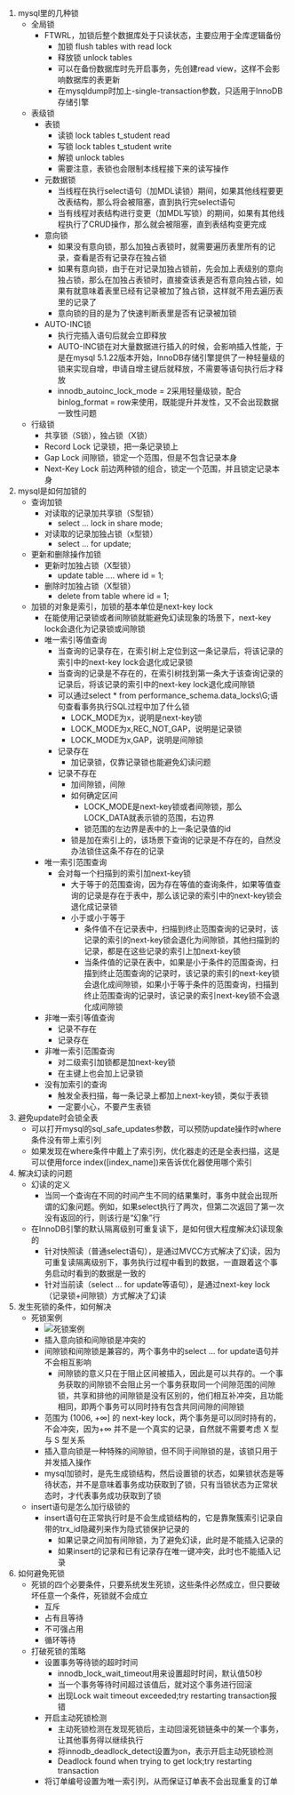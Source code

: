 1. mysql里的几种锁
   + 全局锁
     + FTWRL，加锁后整个数据库处于只读状态，主要应用于全库逻辑备份
       + 加锁 flush tables with read lock
       + 释放锁 unlock tables
       + 可以在备份数据库时先开启事务，先创建read view，这样不会影响数据库的表更新
       + 在mysqldump时加上-single-transaction参数，只适用于InnoDB存储引擎
   + 表级锁
     + 表锁
       + 读锁 lock tables t_student read
       + 写锁 lock tables t_student write
       + 解锁 unlock tables
       + 需要注意，表锁也会限制本线程接下来的读写操作
     + 元数据锁
       + 当线程在执行select语句（加MDL读锁）期间，如果其他线程要更改表结构，那么将会被阻塞，直到执行完select语句
       + 当有线程对表结构进行变更（加MDL写锁）的期间，如果有其他线程执行了CRUD操作，那么就会被阻塞，直到表结构变更完成
     + 意向锁
       + 如果没有意向锁，那么加独占表锁时，就需要遍历表里所有的记录，查看是否有记录存在独占锁
       + 如果有意向锁，由于在对记录加独占锁前，先会加上表级别的意向独占锁，那么在加独占表锁时，直接查该表是否有意向独占锁，如果有就意味着表里已经有记录被加了独占锁，这样就不用去遍历表里的记录了
       + 意向锁的目的是为了快速判断表里是否有记录被加锁
     + AUTO-INC锁
       + 执行完插入语句后就会立即释放
       + AUTO-INC锁在对大量数据进行插入的时候，会影响插入性能，于是在mysql 5.1.22版本开始，InnoDB存储引擎提供了一种轻量级的锁来实现自增，申请自增主键后就释放，不需要等语句执行后才释放
       + innodb_autoinc_lock_mode = 2采用轻量级锁，配合binlog_format = row来使用，既能提升并发性，又不会出现数据一致性问题
   + 行级锁
     + 共享锁（S锁），独占锁（X锁）
     + Record Lock 记录锁，把一条记录锁上
     + Gap Lock 间隙锁，锁定一个范围，但是不包含记录本身
     + Next-Key Lock 前边两种锁的组合，锁定一个范围，并且锁定记录本身
2. mysql是如何加锁的
   + 查询加锁
     + 对读取的记录加共享锁（S型锁）
       + select ... lock in share mode;
     + 对读取的记录加独占锁（x型锁）
       + select ... for update;
   + 更新和删除操作加锁
     + 更新时加独占锁（X型锁）
       + update table .... where id = 1;
     + 删除时加独占锁（X型锁）
       + delete from table where id = 1;
   + 加锁的对象是索引，加锁的基本单位是next-key lock
     + 在能使用记录锁或者间隙锁就能避免幻读现象的场景下，next-key lock会退化为记录锁或间隙锁
     + 唯一索引等值查询
       + 当查询的记录存在，在索引树上定位到这一条记录后，将该记录的索引中的next-key lock会退化成记录锁
       + 当查询的记录是不存在的，在索引树找到第一条大于该查询记录的记录后，将该记录的索引中的next-key lock退化成间隙锁
       + 可以通过select * from performance_schema.data_locks\G;语句查看事务执行SQL过程中加了什么锁
         + LOCK_MODE为x，说明是next-key锁
         + LOCK_MODE为x,REC_NOT_GAP，说明是记录锁
         + LOCK_MODE为x,GAP，说明是间隙锁
       + 记录存在
         + 加记录锁，仅靠记录锁也能避免幻读问题
       + 记录不存在
         + 加间隙锁，间隙
         + 如何确定区间
           + LOCK_MODE是next-key锁或者间隙锁，那么LOCK_DATA就表示锁的范围，右边界
           + 锁范围的左边界是表中的上一条记录值的id
         + 锁是加在索引上的，该场景下查询的记录是不存在的，自然没办法锁住这条不存在的记录
     + 唯一索引范围查询
       + 会对每一个扫描到的索引加next-key锁
         + 大于等于的范围查询，因为存在等值的查询条件，如果等值查询的记录是存在于表中，那么该记录的索引中的next-key锁会退化成记录锁
         + 小于或小于等于
           + 条件值不在记录表中，扫描到终止范围查询的记录时，该记录的索引的next-key锁会退化为间隙锁，其他扫描到的记录，都是在这些记录的索引上加next-key锁
           + 当条件值的记录在表中，如果是小于条件的范围查询，扫描到终止范围查询的记录时，该记录的索引的next-key锁会退化成间隙锁，如果小于等于条件的范围查询，扫描到终止范围查询的记录时，该记录的索引next-key锁不会退化成间隙锁
     + 非唯一索引等值查询
       + 记录不存在
       + 记录存在
     + 非唯一索引范围查询
       + 对二级索引加锁都是加next-key锁
       + 在主键上也会加上记录锁
     + 没有加索引的查询
       + 触发全表扫描，每一条记录上都加上next-key锁，类似于表锁
       + 一定要小心，不要产生表锁
3. 避免update时会锁全表
   + 可以打开mysql的sql_safe_updates参数，可以预防update操作时where条件没有带上索引列
   + 如果发现在where条件中戴上了索引列，优化器走的还是全表扫描，这是可以使用force index([index_name])来告诉优化器使用哪个索引
4. 解决幻读的问题
   + 幻读的定义
     + 当同一个查询在不同的时间产生不同的结果集时，事务中就会出现所谓的幻象问题。例如，如果select执行了两次，但第二次返回了第一次没有返回的行，则该行是“幻象”行
   + 在InnoDB引擎的默认隔离级别可重复读下，是如何很大程度解决幻读现象的
     + 针对快照读（普通select语句），是通过MVCC方式解决了幻读，因为可重复读隔离级别下，事务执行过程中看到的数据，一直跟着这个事务启动时看到的数据是一致的
     + 针对当前读（select ... for update等语句），是通过next-key lock（记录锁+间隙锁）方式解决了幻读
5. 发生死锁的条件，如何解决
   + 死锁案例
     + ![死锁案例](/interview/mysql/img/死锁案例.png)
     + 插入意向锁和间隙锁是冲突的
     + 间隙锁和间隙锁是兼容的，两个事务中的select ... for update语句并不会相互影响
       + 间隙锁的意义只在于阻止区间被插入，因此是可以共存的。一个事务获取的间隙锁不会阻止另一个事务获取同一个间隙范围的间隙锁，共享和排他的间隙锁是没有区别的，他们相互补冲突，且功能相同，即两个事务可以同时持有包含共同间隙的间隙锁
     + 范围为 (1006, +∞] 的 next-key lock，两个事务是可以同时持有的，不会冲突，因为+∞ 并不是一个真实的记录，自然就不需要考虑 X 型与 S 型关系
     + 插入意向锁是一种特殊的间隙锁，但不同于间隙锁的是，该锁只用于并发插入操作
     + mysql加锁时，是先生成锁结构，然后设置锁的状态，如果锁状态是等待状态，并不是意味着事务成功获取到了锁，只有当锁状态为正常状态时，才代表事务成功获取到了锁
   + insert语句是怎么加行级锁的
     + insert语句在正常执行时是不会生成锁结构的，它是靠聚簇索引记录自带的trx_id隐藏列来作为隐式锁保护记录的
       + 如果记录之间加有间隙锁，为了避免幻读，此时是不能插入记录的
       + 如果insert的记录和已有记录存在唯一键冲突，此时也不能插入记录
6. 如何避免死锁
   + 死锁的四个必要条件，只要系统发生死锁，这些条件必然成立，但只要破坏任意一个条件，死锁就不会成立
     + 互斥
     + 占有且等待
     + 不可强占用
     + 循环等待
   + 打破死锁的策略
     + 设置事务等待锁的超时时间
       + innodb_lock_wait_timeout用来设置超时时间，默认值50秒
       + 当一个事务等待时间超过该值后，就对这个事务进行回滚
       + 出现Lock wait timeout exceeded;try restarting transaction报错
     + 开启主动死锁检测
       + 主动死锁检测在发现死锁后，主动回滚死锁链条中的某一个事务，让其他事务得以继续执行
       + 将innodb_deadlock_detect设置为on，表示开启主动死锁检测
       + Deadlock found when trying to get lock;try restarting transaction
     + 将订单编号设置为唯一索引列，从而保证订单表不会出现重复的订单